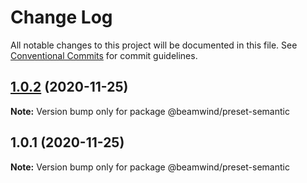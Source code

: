 # Change Log

All notable changes to this project will be documented in this file.
See [Conventional Commits](https://conventionalcommits.org) for commit guidelines.

## [1.0.2](https://github.com/kenoxa/beamwind/compare/@beamwind/preset-semantic@1.0.1...@beamwind/preset-semantic@1.0.2) (2020-11-25)

**Note:** Version bump only for package @beamwind/preset-semantic

## 1.0.1 (2020-11-25)

**Note:** Version bump only for package @beamwind/preset-semantic
